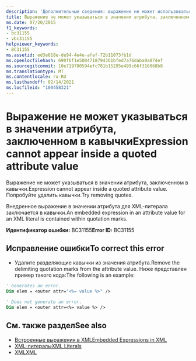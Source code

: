 ```yaml
---
description: 'Дополнительные сведения: выражение не может использоваться в значении атрибута в кавычках'
title: Выражение не может указываться в значении атрибута, заключенном в кавычки
ms.date: 07/20/2015
f1_keywords:
- bc31155
- vbc31155
helpviewer_keywords:
- BC31155
ms.assetid: ed3e618e-de94-4e4e-afaf-72b11073fb1d
ms.openlocfilehash: 690f6f1e5004718794361bfed7a76daba9a074ef
ms.sourcegitcommit: 10e719780594efc781b15295e499c66f316068b8
ms.translationtype: MT
ms.contentlocale: ru-RU
ms.lasthandoff: 02/14/2021
ms.locfileid: "100458321"
---
```

# <a name="expression-cannot-appear-inside-a-quoted-attribute-value"></a><span data-ttu-id="968cf-103">Выражение не может указываться в значении атрибута, заключенном в кавычки</span><span class="sxs-lookup"><span data-stu-id="968cf-103">Expression cannot appear inside a quoted attribute value</span></span>

<span data-ttu-id="968cf-104">Выражение не может указываться в значении атрибута, заключенном в кавычки.</span><span class="sxs-lookup"><span data-stu-id="968cf-104">Expression cannot appear inside a quoted attribute value.</span></span> <span data-ttu-id="968cf-105">Попробуйте удалить кавычки.</span><span class="sxs-lookup"><span data-stu-id="968cf-105">Try removing quotes.</span></span>  
  
 <span data-ttu-id="968cf-106">Внедренное выражение в значении атрибута для XML-литерала заключается в кавычки.</span><span class="sxs-lookup"><span data-stu-id="968cf-106">An embedded expression in an attribute value for an XML literal is contained within quotation marks.</span></span>  
  
 <span data-ttu-id="968cf-107">**Идентификатор ошибки:** BC31155</span><span class="sxs-lookup"><span data-stu-id="968cf-107">**Error ID:** BC31155</span></span>  
  
## <a name="to-correct-this-error"></a><span data-ttu-id="968cf-108">Исправление ошибки</span><span class="sxs-lookup"><span data-stu-id="968cf-108">To correct this error</span></span>  
  
- <span data-ttu-id="968cf-109">Удалите разделяющие кавычки из значения атрибута.</span><span class="sxs-lookup"><span data-stu-id="968cf-109">Remove the delimiting quotation marks from the attribute value.</span></span> <span data-ttu-id="968cf-110">Ниже представлен пример такого кода:</span><span class="sxs-lookup"><span data-stu-id="968cf-110">The following is an example:</span></span>  
  
```vb  
' Generates an error.  
Dim elem = <outer attr="<%= value %>" />  
  
' Does not generate an error.  
Dim elem = <outer attr=<%= value %> />  
```  
  
## <a name="see-also"></a><span data-ttu-id="968cf-111">См. также раздел</span><span class="sxs-lookup"><span data-stu-id="968cf-111">See also</span></span>

- [<span data-ttu-id="968cf-112">Встроенные выражения в XML</span><span class="sxs-lookup"><span data-stu-id="968cf-112">Embedded Expressions in XML</span></span>](../programming-guide/language-features/xml/embedded-expressions-in-xml.md)
- [<span data-ttu-id="968cf-113">XML-литералы</span><span class="sxs-lookup"><span data-stu-id="968cf-113">XML Literals</span></span>](../language-reference/xml-literals/index.md)
- [<span data-ttu-id="968cf-114">XML</span><span class="sxs-lookup"><span data-stu-id="968cf-114">XML</span></span>](../programming-guide/language-features/xml/index.md)
